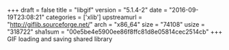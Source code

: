 +++
draft = false
title = "libgif"
version = "5.1.4-2"
date = "2016-09-19T23:08:21"
categories = ['xlib']
upstreamurl = "http://giflib.sourceforge.net/"
arch = "x86_64"
size = "74108"
usize = "318722"
sha1sum = "00e5be4e5900ee86f8ffc81d8e05814cec2514cb"
+++
GIF loading and saving shared library